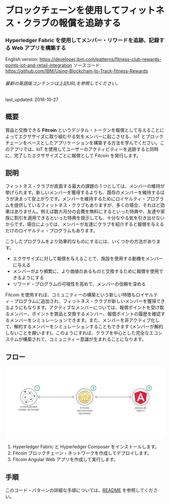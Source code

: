 # ブロックチェーンを使用してフィットネス・クラブの報償を追跡する

### Hyperledger Fabric を使用してメンバー・リワードを追跡、記録する Web アプリを構築する

English version: https://developer.ibm.com/patterns/fitness-club-rewards-points-iot-and-retail-integration
  ソースコード: https://github.com/IBM/Using-Blockchain-to-Track-fitness-Rewards

###### 最新の英語版コンテンツは上記URLを参照してください。
last_updated:	2018-10-27

 
## 概要

賞品と交換できる **Fitcoin** というデジタル・トークンを報償として与えることによってエクササイズに取り組むやる気をメンバーに起こさせる、IoT とブロックチェーンをベースとしたアプリケーションを構築する方法を学んでください。このアプリでは、IoT を使用してユーザーのアクティビティーを追跡すると同時に、完了したエクササイズごとに報償として Fitcoin を発行します。

## 説明

フィットネス・クラブが直面する最大の課題の 1 つとしては、メンバーの維持が挙げられます。新しいメンバーを獲得するよりも、既存のメンバーを維持するほうが決まって安上がりです。メンバーを維持するためにロイヤルティ・プログラムを提供しているフィットネス・クラブもありますが、多くの場合、それほど効果はありません。例えば数カ月分の会費を無料にするといった特典や、友達や家族に割引を適用できるといった特典を提示しても、十分なやる気を引き出せないからです。場合によっては、メンバーが友達にクラブを紹介すると報償を与えるだけのロイヤルティ・プログラムもあります。

こうしたプログラムをより効果的なものにするには、いくつかの方法があります。

* エクササイズに対して報償を与えることで、施設を使用する動機をメンバーに与える
* メンバーがより頻繁に、より価値のあるものと交換するために報償を使用できるようにする
* リワード・プログラムの可視性を高めて、メンバーの信頼を深める

Fitcoin を使用すれば、コミュニティーの構築という新しい特徴もロイヤルティ・プログラムに追加され、フィットネス・クラブが新しいメンバーを獲得できるようにもなります。アクティブなメンバーについては、報償ポイントを受け取るメンバー、ポイントを賞品と交換するメンバー、報償ポイントの履歴を確認するメンバーをシミュレーションできます。また、メンバーを非アクティブ化して、解約するメンバーをシミュレーションすることもできます (メンバーが解約しないことを願います)。このようにすれば、クラブを中心とした完全なエコシステムが構築されて、コミュニティー意識が生まれることになります。

## フロー

![フロー](./images/Flow-fitcoin-architecture-2.png)

1. Hyperledger Fabric と Hyperledger Composer をインストールします。
1. Fitcoin ブロックチェーン・ネットワークを作成してデプロイします。
1. Fitcoin Angular Web アプリを作成して実行します。

## 手順

このコード・パターンの詳細な手順については、[README](https://github.com/IBM/Using-Blockchain-to-Track-fitness-Rewards/blob/master/README.md) を参照してください。
